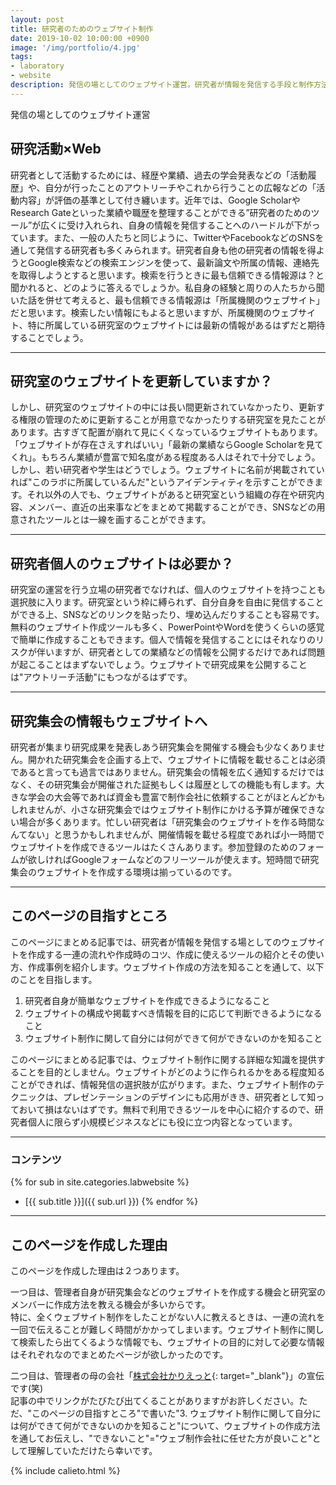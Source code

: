```yaml
---
layout: post
title: 研究者のためのウェブサイト制作
date: 2019-10-02 10:00:00 +0900
image: '/img/portfolio/4.jpg'
tags:
- laboratory
- website
description: 発信の場としてのウェブサイト運営。研究者が情報を発信する手段と制作方法。
---
```


発信の場としてのウェブサイト運営

## 研究活動×Web

研究者として活動するためには、経歴や業績、過去の学会発表などの「活動履歴」や、自分が行ったことのアウトリーチやこれから行うことの広報などの「活動内容」が評価の基準として付き纏います。近年では、Google ScholarやResearch Gateといった業績や職歴を整理することができる”研究者のためのツール”が広くに受け入れられ、自身の情報を発信することへのハードルが下がっています。また、一般の人たちと同じように、TwitterやFacebookなどのSNSを通して発信する研究者も多くみられます。研究者自身も他の研究者の情報を得ようとGoogle検索などの検索エンジンを使って、最新論文や所属の情報、連絡先を取得しようとすると思います。検索を行うときに最も信頼できる情報源は？と聞かれると、どのように答えるでしょうか。私自身の経験と周りの人たちから聞いた話を併せて考えると、最も信頼できる情報源は「所属機関のウェブサイト」だと思います。検索したい情報にもよると思いますが、所属機関のウェブサイト、特に所属している研究室のウェブサイトには最新の情報があるはずだと期待することでしょう。

---

## 研究室のウェブサイトを更新していますか？

しかし、研究室のウェブサイトの中には長い間更新されていなかったり、更新する権限の管理のために更新することが用意でなかったりする研究室を見たことがあります。古すぎて配置が崩れて見にくくなっているウェブサイトもあります。「ウェブサイトが存在さえすればいい」「最新の業績ならGoogle Scholarを見てくれ」。もちろん業績が豊富で知名度がある程度ある人はそれで十分でしょう。しかし、若い研究者や学生はどうでしょう。ウェブサイトに名前が掲載されていれば"このラボに所属しているんだ"というアイデンティティを示すことができます。それ以外の人でも、ウェブサイトがあると研究室という組織の存在や研究内容、メンバー、直近の出来事などをまとめて掲載することができ、SNSなどの用意されたツールとは一線を画することができます。

---

## 研究者個人のウェブサイトは必要か？

研究室の運営を行う立場の研究者でなければ、個人のウェブサイトを持つことも選択肢に入ります。研究室という枠に縛られず、自分自身を自由に発信することができる上、SNSなどのリンクを貼ったり、埋め込んだりすることも容易です。無料のウェブサイト作成ツールも多く、PowerPointやWordを使うくらいの感覚で簡単に作成することもできます。個人で情報を発信することにはそれなりのリスクが伴いますが、研究者としての業績などの情報を公開するだけであれば問題が起こることはまずないでしょう。ウェブサイトで研究成果を公開することは"アウトリーチ活動"にもつながるはずです。

---

## 研究集会の情報もウェブサイトへ

研究者が集まり研究成果を発表しあう研究集会を開催する機会も少なくありません。開かれた研究集会を企画する上で、ウェブサイトに情報を載せることは必須であると言っても過言ではありません。研究集会の情報を広く通知するだけではなく、その研究集会が開催された証拠もしくは履歴としての機能も有します。大きな学会の大会等であれば資金も豊富で制作会社に依頼することがほとんどかもしれませんが、小さな研究集会ではウェブサイト制作にかける予算が確保できない場合が多くあります。忙しい研究者は「研究集会のウェブサイトを作る時間なんてない」と思うかもしれませんが、開催情報を載せる程度であれば小一時間でウェブサイトを作成できるツールはたくさんあります。参加登録のためのフォームが欲しければGoogleフォームなどのフリーツールが使えます。短時間で研究集会のウェブサイトを作成する環境は揃っているのです。

---

## このページの目指すところ

このページにまとめる記事では、研究者が情報を発信する場としてのウェブサイトを作成する一連の流れや作成時のコツ、作成に使えるツールの紹介とその使い方、作成事例を紹介します。ウェブサイト作成の方法を知ることを通して、以下のことを目指します。

1. 研究者自身が簡単なウェブサイトを作成できるようになること
2. ウェブサイトの構成や掲載すべき情報を目的に応じて判断できるようになること
3. ウェブサイト制作に関して自分には何ができて何ができないのかを知ること

このページにまとめる記事では、ウェブサイト制作に関する詳細な知識を提供することを目的としません。ウェブサイトがどのように作られるかをある程度知ることができれば、情報発信の選択肢が広がります。また、ウェブサイト制作のテクニックは、プレゼンテーションのデザインにも応用がきき、研究者として知っておいて損はないはずです。無料で利用できるツールを中心に紹介するので、研究者個人に限らず小規模ビジネスなどにも役に立つ内容となっています。

---

### コンテンツ

{% for sub in site.categories.labwebsite %}
- [{{ sub.title }}]({{ sub.url }})
{% endfor %}

---

## このページを作成した理由

このページを作成した理由は２つあります。

一つ目は、管理者自身が研究集会などのウェブサイトを作成する機会と研究室のメンバーに作成方法を教える機会が多いからです。  
特に、全くウェブサイト制作をしたことがない人に教えるときは、一連の流れを一回で伝えることが難しく時間がかかってしまいます。ウェブサイト制作に関して検索したら出てくるような情報でも、ウェブサイトの目的に対して必要な情報はそれぞれなのでまとめたページが欲しかったのです。

二つ目は、管理者の母の会社「[株式会社かりえっと](https://calieto.com/){: target="_blank"}」の宣伝です(笑)  
記事の中でリンクがたびたび出てくることがありますがお許しください。ただ、"このページの目指すところ"で書いた"3. ウェブサイト制作に関して自分には何ができて何ができないのかを知ること"について、ウェブサイトの作成方法を通してお伝えし、"できないこと"="ウェブ制作会社に任せた方が良いこと"として理解していただけたら幸いです。

{% include calieto.html %}
